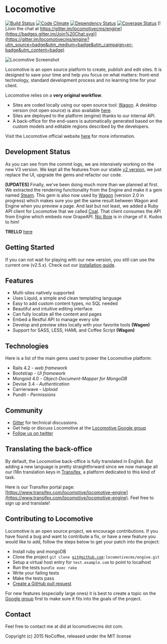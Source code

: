 # Locomotive

[![Build Status](https://travis-ci.org/locomotivecms/engine.svg?branch=master)](https://travis-ci.org/locomotivecms/engine) [![Code Climate](https://codeclimate.com/github/locomotivecms/engine/badges/gpa.svg)](https://codeclimate.com/github/locomotivecms/engine) [![Dependency Status](https://gemnasium.com/locomotivecms/engine.svg)](https://gemnasium.com/locomotivecms/engine) [![Coverage Status](https://img.shields.io/coveralls/locomotivecms/engine.svg)](https://coveralls.io/r/locomotivecms/engine?branch=master) [![Join the chat at https://gitter.im/locomotivecms/engine](https://badges.gitter.im/Join%20Chat.svg)](https://gitter.im/locomotivecms/engine?utm_source=badge&utm_medium=badge&utm_campaign=pr-badge&utm_content=badge)

![Locomotive Screenshot](https://wagonapp.s3.amazonaws.com/doc/v3_backoffice.png)

Locomotive is an open source platform to create, publish and edit sites. It is designed to save your time and help you focus on what matters: front-end technology, standard development process and no learning time for your client.

Locomotive relies on a **very original workflow**.

- Sites are coded locally using our open source tool: [Wagon](https://github.com/locomotivecms/wagon). A desktop version (not open source) is also available [here](http://www.wagonapp.com).
- Sites are deployed to the platform (engine) thanks to our internal API.
- A back-office for the end-users is automatically generated based on the custom models and editable regions described by the developers.

Visit the Locomotive official website [here](http://www.locomotivecms.com) for more information.

## Development Status ##

As you can see from the commit logs, we are intensively working on the new V3 version. We kept all the features from our stable [v2 version](https://github.com/locomotivecms/engine/tree/v2.5.x), we just replace the UI, upgrade the gems and refactor our code.

**[UPDATES]** Finally, we've been doing much more than we planned at first. We extracted the rendering functionality from the Engine and make it a gem named [Steam](https://github.com/locomotivecms/steam). This gem is also now used by [Wagon](https://github.com/locomotivecms/wagon) (version 2.0 in progress) which makes sure you get the same result between Wagon and Engine when you preview a page.
And last but not least, we added a Ruby API client for Locomotive that we called [Coal](https://github.com/locomotivecms/coal). That client consumes the API from Engine which embeds now GrapeAPI. [Nic Boie](https://github.com/boie0025) is in charge of it. Kudos to him!

**TRELLO** [here](https://trello.com/b/kRiy1dZu/locomotive-v3)

## Getting Started ##

If you can not wait for playing with our new version, you still can use the current one (v2.5.x). Check out our [installation guide](http://doc.locomotivecms.com/get-started).

## Features ##

- Multi-sites natively supported
- Uses Liquid, a simple and clean templating language
- Easy to add custom content types, no SQL needed
- Beautiful and intuitive editing interface
- Can fully localize all the content and pages
- Embed a Restful API to manage every site
- Develop and preview sites locally with your favorite tools **(Wagon)**
- Support for SASS, LESS, HAML and Coffee Script **(Wagon)**

## Technologies ##

Here is a list of the main gems used to power the Locomotive platform:

- Rails 4.2   - *web framework*
- Bootstrap   - *UI framework*
- Mongoid 4.0 - *Object-Document-Mapper for MongoDB*
- Devise 3.4  - *Authentication*
- Carrierwave - *Upload*
- Pundit      - *Permissions*

## Community ##

- [Gitter](https://gitter.im/locomotivecms/engine?utm_source=badge&utm_medium=badge&utm_campaign=pr-badge&utm_content=badge) for technical discussions.
- Get help or discuss Locomotive at the [Locomotive Google group](https://groups.google.com/forum/?fromgroups#!forum/locomotivecms)
- [Follow us on twitter](http://twitter.com/locomotivecms)

## Translating the back-office ##

By default, the Locomotive back-office is fully translated in English. But adding a new language is pretty straightforward since we now manage all our I18n translation keys in [Transifex](https://www.transifex.com), a platform dedicated to this kind of task.

Here is our Transifex portal page: [https://www.transifex.com/locomotive/locomotive-engine](https://www.transifex.com/locomotive/locomotive-engine). Feel free to sign up and translate!

## Contributing to Locomotive ##

Locomotive is an open source project, we encourage contributions. If you have found a bug and want to contribute a fix, or have a new feature you would like to add, follow the steps below to get your patch into the project:

- Install ruby and mongoDB
- Clone the project <code>git clone git@github.com:locomotivecms/engine.git</code>
- Setup a virtual host entry for <code>test.example.com</code> to point to localhost
- Run the tests <code>bundle exec rake</code>
- Write your failing tests
- Make the tests pass
- [Create a GitHub pull request](http://help.github.com/send-pull-requests)

For new features (especially large ones) it is best to create a topic on the [Google group](https://groups.google.com/forum/?fromgroups#!forum/locomotivecms) first to make sure it fits into the goals of the project.

## Contact ##

Feel free to contact me at did at locomotivecms dot com.

Copyright (c) 2015 NoCoffee, released under the MIT license
